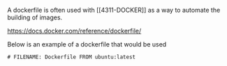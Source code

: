 A dockerfile is often used with [[4311-DOCKER]] as a way to automate the building of images.

https://docs.docker.com/reference/dockerfile/

Below is an example of a dockerfile that would be used

```
# FILENAME: Dockerfile FROM ubuntu:latest
```